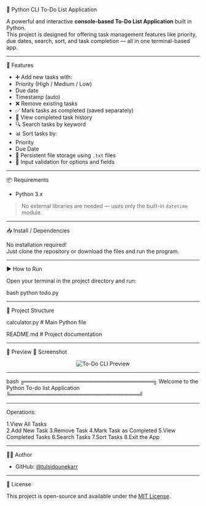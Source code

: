  📝 Python CLI To-Do List Application

A powerful and interactive **console-based To-Do List Application** built in Python.  
This project is designed for offering task management features like priority, due dates, search, sort, and task completion — all in one terminal-based app.

---

 🚀 Features

 - ➕ Add new tasks with:
 - Priority (High / Medium / Low)
 - Due date
 - Timestamp (auto)
 - ❌ Remove existing tasks
 - ✅ Mark tasks as completed (saved separately)
 - 📂 View completed task history
 - 🔍 Search tasks by keyword
 - 📊 Sort tasks by:
 - Priority
 - Due Date
 - 💾 Persistent file storage using `.txt` files
 - 🧠 Input validation for options and fields

---

 📦 Requirements

- Python 3.x

> No external libraries are needed — uses only the built-in `datetime` module.

---

 📥 Install / Dependencies

No installation required!  
Just clone the repository or download the files and run the program.

---

 ▶️ How to Run

Open your terminal in the project directory and run:

bash
python todo.py

---

 📂 Project Structure

calculator.py # Main Python file

README.md # Project documentation


---

 📸 Preview
 📸 Screenshot

<p align="center">
  <img src="images/screenshot.png" alt="To-Do CLI Preview"/>
</p>

 ---

bash
╔══════════════════════════════════╗
Welcome to the Python To-do list Application
╚══════════════════════════════════╝

--- 

 Operations:

1.View All Tasks                                                                                                                                                                                              
2.Add New Task
3.Remove Task
4.Mark Task as Completed
5.View Completed Tasks
6.Search Tasks
7.Sort Tasks
8.Exit the App

---

 👨‍💻 Author

- GitHub: [@tulsidounekarr](https://github.com/tulsidounekarr)


---

 📄 License

This project is open-source and available under the [MIT License](LICENSE).





